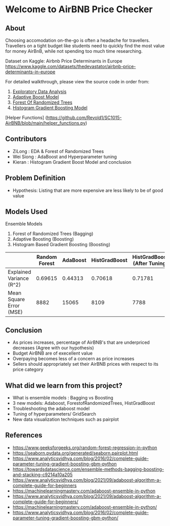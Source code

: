 # Welcome to AirBNB Price Checker

## About
Choosing accomodation on-the-go is often a headache for travellers. Travellers on a tight budget like students need to quickly find the most value for money AirBnB, while not spending too much time researching.

Dataset on Kaggle: Airbnb Price Determinants in Europe <https://www.kaggle.com/datasets/thedevastator/airbnb-price-determinants-in-europe>

For detailed walkthrough, please view the source code in order from:

1. [Exploratory Data Analysis](https://github.com/Revold1/SC1015-AirBNB/blob/main/EDA.ipynb)
2. [Adaptive Boost Model](https://github.com/Revold1/SC1015-AirBNB/blob/main/AdaBoost%20Regression%20Model.ipynb)
3. [Forest Of Randomized Trees](https://github.com/Revold1/SC1015-AirBNB/blob/main/ForestofRandomisedTrees.ipynb)
4. [Histogram Gradient Boosting Model](https://github.com/Revold1/SC1015-AirBNB/blob/main/histgradboosting.ipynb)

[Helper Functions] (https://github.com/Revold1/SC1015-AirBNB/blob/main/helper_functions.py)  
  
## Contributors

- ZiLong : EDA & Forest of Randomized Trees
- Wei Siong : AdaBoost and Hyperparameter tuning
- Kieran : Histogram Gradient Boost Model and conclusion 

## Problem Definition

- Hypothesis: Listing that are more expensive are less likely to be of good value

## Models Used

Ensemble Models
1. Forest of Randomized Trees (Bagging) 
2. Adaptive Boosting (Boosting)
3. Histogram Based Gradient Boosting (Boosting)

|                          | Random Forest | AdaBoost | HistGradBoost | HistGradBoost (After Tuning) |
|--------------------------|---------------|----------|---------------|------------------------------|
| Explained Variance (R^2) | 0.69615       | 0.44313  | 0.70618       | 0.71781                      |
| Mean Square Error (MSE)  | 8882          | 15065    | 8109          | 7788                         |


## Conclusion

- As prices increases, percentage of AirBNB's that are underpriced decreases (Agree with our hypothesis)
- Budget AirBNB are of execellent value 
- Overpaying becomes less of a concern as price increases 
- Sellers should appropriately set their AirBNB prices with respect to its price category

## What did we learn from this project?

- What is ensemble models : Bagging vs Boosting
- 3 new models: Adaboost, ForestofRandomizedTrees, HistGradBoost 
- Troubleshooting the adaboost model 
- Tuning of hyperparameters/ GridSearch 
- New data visualization techniques such as pairplot

## References

- <https://www.geeksforgeeks.org/random-forest-regression-in-python>
- <https://seaborn.pydata.org/generated/seaborn.pairplot.html>
- <https://www.analyticsvidhya.com/blog/2016/02/complete-guide-parameter-tuning-gradient-boosting-gbm-python>
- <https://towardsdatascience.com/ensemble-methods-bagging-boosting-and-stacking-c9214a10a205>
- <https://www.analyticsvidhya.com/blog/2021/09/adaboost-algorithm-a-complete-guide-for-beginners>
- <https://machinelearningmastery.com/adaboost-ensemble-in-python>
- <https://www.analyticsvidhya.com/blog/2021/09/adaboost-algorithm-a-complete-guide-for-beginners/>
- <https://machinelearningmastery.com/adaboost-ensemble-in-python/>
- <https://www.analyticsvidhya.com/blog/2016/02/complete-guide-parameter-tuning-gradient-boosting-gbm-python/>
